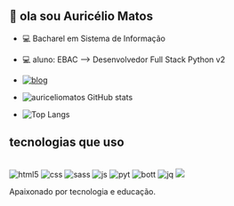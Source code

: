 ## 🤖 ola sou Auricélio Matos 
- 💻 Bacharel em Sistema de Informação
- 💻 aluno: EBAC --> Desenvolvedor Full Stack Python v2


- [![blog](https://img.shields.io/badge/Instagram-E4405F?style=for-the-badge&logo=instagram&logoColor=white)](https://www.instagram.com/auricelionevesmatos/)
- ![auriceliomatos GitHub stats](https://github-readme-stats.vercel.app/api?username=auriceliomatos&show_icons=true&theme=gruvbox)
- ![Top Langs](https://github-readme-stats.vercel.app/api/top-langs/?username=auriceliomatos&layout=compact&langs_count=7&theme=dracula)
## tecnologias que uso
<div style="display:inline_block"></br>
<img aling="center" alt= "html5" src="https://img.shields.io/badge/HTML5-E34F26?style=for-the-badge&logo=html5&logoColor=white" />
<img aling="center" alt= "css" src="https://img.shields.io/badge/CSS3-1572B6?style=for-the-badge&logo=css3&logoColor=white" />
<img aling="center" alt= "sass" src="https://img.shields.io/badge/Sass-CC6699?style=for-the-badge&logo=sass&logoColor=white"/>
<img aling="center" alt= "js" src="https://img.shields.io/badge/JavaScript-323330?style=for-the-badge&logo=javascript&logoColor=F7DF1E"/>
<img aling="center" alt= "pyt" src="https://img.shields.io/badge/Python-3776AB?style=for-the-badge&logo=python&logoColor=white" />
<img aling="center" alt= "bott" src="https://img.shields.io/badge/Bootstrap-563D7C?style=for-the-badge&logo=bootstrap&logoColor=white" />
<img aling="center" alt= "jq" src="https://img.shields.io/badge/jQuery-0769AD?style=for-the-badge&logo=jquery&logoColor=white" />

  
<img aling="center" alt= " " src=" " />


  Apaixonado por tecnologia e educação.
